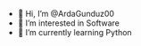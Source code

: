 - 👋 Hi, I’m @ArdaGunduz00
- 👀 I’m interested in Software
- 🌱 I’m currently learning Python 
<!---
ArdaGunduz06/ArdaGunduz06 is a ✨ special ✨ repository because its `README.md` (this file) appears on your GitHub profile.
You can click the Preview link to take a look at your changes.
--->
